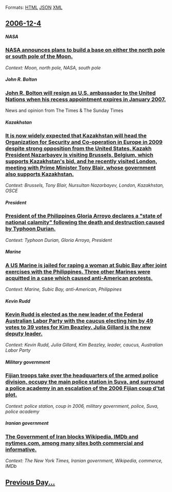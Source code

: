 
Formats: [HTML](2006/12/4/index.html)  [JSON](2006/12/4/index.json)  [XML](2006/12/4/index.xml)  

## [2006-12-4](/news/2006/12/4/index.md)

##### NASA
### [ NASA announces plans to build a base on either the north pole or south pole of the Moon. ](/news/2006/12/4/nasa-announces-plans-to-build-a-base-on-either-the-north-pole-or-south-pole-of-the-moon.md)
_Context: Moon, north pole, NASA, south pole_

##### John R. Bolton
### [ John R. Bolton will resign as U.S. ambassador to the United Nations when his recess appointment expires in January 2007. ](/news/2006/12/4/john-r-bolton-will-resign-as-u-s-ambassador-to-the-united-nations-when-his-recess-appointment-expires-in-january-2007.md)
News and opinion from The Times &amp; The Sunday Times

##### Kazakhstan
### [ It is now widely expected that Kazakhstan will head the Organization for Security and Co-operation in Europe in 2009 despite strong opposition from the United States. Kazakh President Nazarbayev is visiting Brussels, Belgium, which supports Kazakhstan's bid, and he recently visited London, meeting with Prime Minister Tony Blair, whose government also supports Kazakhstan. ](/news/2006/12/4/it-is-now-widely-expected-that-kazakhstan-will-head-the-organization-for-security-and-co-operation-in-europe-in-2009-despite-strong-opposit.md)
_Context: Brussels, Tony Blair, Nursultan Nazarbayev, London, Kazakhstan, OSCE_

##### President
### [ President of the Philippines Gloria Arroyo declares a "state of national calamity" following the death and destruction caused by Typhoon Durian. ](/news/2006/12/4/president-of-the-philippines-gloria-arroyo-declares-a-state-of-national-calamity-following-the-death-and-destruction-caused-by-typhoon-du.md)
_Context: Typhoon Durian, Gloria Arroyo, President_

##### Marine
### [ A US Marine is jailed for raping a woman at Subic Bay after joint exercises with the Philippines. Three other Marines were acquitted in a case which caused anti-American protests. ](/news/2006/12/4/a-us-marine-is-jailed-for-raping-a-woman-at-subic-bay-after-joint-exercises-with-the-philippines-three-other-marines-were-acquitted-in-a-c.md)
_Context: Marine, Subic Bay, anti-American, Philippines_

##### Kevin Rudd
### [ Kevin Rudd is elected as the new leader of the Federal Australian Labor Party with the caucus electing him by 49 votes to 39 votes for Kim Beazley. Julia Gillard is the new deputy leader. ](/news/2006/12/4/kevin-rudd-is-elected-as-the-new-leader-of-the-federal-australian-labor-party-with-the-caucus-electing-him-by-49-votes-to-39-votes-for-kim.md)
_Context: Kevin Rudd, Julia Gillard, Kim Beazley, leader, caucus, Australian Labor Party_

##### Military government
### [ Fijian troops take over the headquarters of the armed police division, occupy the main police station in Suva, and surround a police academy in an escalation of the 2006 Fijian coup d'tat plot. ](/news/2006/12/4/fijian-troops-take-over-the-headquarters-of-the-armed-police-division-occupy-the-main-police-station-in-suva-and-surround-a-police-academ.md)
_Context: police station, coup in 2006, military government, police, Suva, police academy_

##### Iranian government
### [ The Government of Iran blocks Wikipedia, IMDb and nytimes.com, among many sites both commercial and informative. ](/news/2006/12/4/the-government-of-iran-blocks-wikipedia-imdb-and-nytimes-com-among-many-sites-both-commercial-and-informative.md)
_Context: The New York Times, Iranian government, Wikipedia, commerce, IMDb_

## [Previous Day...](/news/2006/12/3/index.md)

